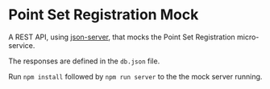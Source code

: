 # Point Set Registration Mock

A REST API, using [json-server](), that mocks the Point Set Registration micro-service.

The responses are defined in the `db.json` file.

Run `npm install` followed by `npm run server` to the the mock server running.